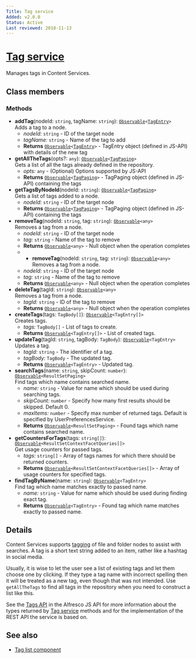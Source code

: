 ```yaml
---
Title: Tag service
Added: v2.0.0
Status: Active
Last reviewed: 2018-11-13
---
```


# [Tag service](../../../lib/content-services/src/lib/tag/services/tag.service.ts "Defined in tag.service.ts")

Manages tags in Content Services.

## Class members

### Methods

-   **addTag**(nodeId: `string`, tagName: `string`): [`Observable`](http://reactivex.io/documentation/observable.html)`<`[`TagEntry`](https://github.com/Alfresco/alfresco-js-api/blob/master/src/alfresco-core-rest-api/docs/TagEntry.md)`>`<br/>
    Adds a tag to a node.
    -   _nodeId:_ `string`  - ID of the target node
    -   _tagName:_ `string`  - Name of the tag to add
    -   **Returns** [`Observable`](http://reactivex.io/documentation/observable.html)`<`[`TagEntry`](https://github.com/Alfresco/alfresco-js-api/blob/master/src/alfresco-core-rest-api/docs/TagEntry.md)`>` - TagEntry object (defined in JS-API) with details of the new tag
-   **getAllTheTags**(opts?: `any`): [`Observable`](http://reactivex.io/documentation/observable.html)`<`[`TagPaging`](https://github.com/Alfresco/alfresco-js-api/blob/master/src/alfresco-core-rest-api/docs/TagPaging.md)`>`<br/>
    Gets a list of all the tags already defined in the repository.
    -   _opts:_ `any`  - (Optional) Options supported by JS-API
    -   **Returns** [`Observable`](http://reactivex.io/documentation/observable.html)`<`[`TagPaging`](https://github.com/Alfresco/alfresco-js-api/blob/master/src/alfresco-core-rest-api/docs/TagPaging.md)`>` - TagPaging object (defined in JS-API) containing the tags
-   **getTagsByNodeId**(nodeId: `string`): [`Observable`](http://reactivex.io/documentation/observable.html)`<`[`TagPaging`](https://github.com/Alfresco/alfresco-js-api/blob/master/src/alfresco-core-rest-api/docs/TagPaging.md)`>`<br/>
    Gets a list of tags added to a node.
    -   _nodeId:_ `string`  - ID of the target node
    -   **Returns** [`Observable`](http://reactivex.io/documentation/observable.html)`<`[`TagPaging`](https://github.com/Alfresco/alfresco-js-api/blob/master/src/alfresco-core-rest-api/docs/TagPaging.md)`>` - TagPaging object (defined in JS-API) containing the tags
-   **removeTag**(nodeId: `string`, tag: `string`): [`Observable`](http://reactivex.io/documentation/observable.html)`<any>`<br/>
        Removes a tag from a node.
    - _nodeId:_ `string`  - ID of the target node
    - _tag:_ `string`  - Name of the tag to remove
    - **Returns** [`Observable`](http://reactivex.io/documentation/observable.html)`<any>` - Null object when the operation completes
    - -   **removeTag**(nodeId: `string`, tag: `string`): [`Observable`](http://reactivex.io/documentation/observable.html)`<any>`<br/>
          Removes a tag from a node.
    - _nodeId:_ `string`  - ID of the target node
    - _tag:_ `string`  - Name of the tag to remove
    - **Returns** [`Observable`](http://reactivex.io/documentation/observable.html)`<any>` - Null object when the operation completes
-   **deleteTag**(tagId: `string`): [`Observable`](http://reactivex.io/documentation/observable.html)`<any>`<br/>
    Removes a tag from a node.
    -   _tagId:_ `string`  - ID of the tag to remove
    -   **Returns** [`Observable`](http://reactivex.io/documentation/observable.html)`<any>` - Null object when the operation completes
-   **createTags**(tags: `TagBody[]`): [`Observable`](http://reactivex.io/documentation/observable.html)`<TagEntry[]>`<br/>
    Creates tags.
    -   _tags:_ `TagBody[]`  - List of tags to create.
    -   **Returns** [`Observable`](http://reactivex.io/documentation/observable.html)`<TagEntry[]>` - List of created tags.
-   **updateTag**(tagId: `string`, tagBody: `TagBody`): [`Observable`](http://reactivex.io/documentation/observable.html)`<TagEntry>`<br/>
    Updates a tag.
    -   _tagId:_ `string`  - The identifier of a tag.
    -   _tagBody:_ `TagBody`  - The updated tag.
    -   **Returns** [`Observable`](http://reactivex.io/documentation/observable.html)`<TagEntry>` - Updated tag.
-   **searchTags**(name: `string`, skipCount: `number`): [`Observable`](http://reactivex.io/documentation/observable.html)`<ResultSetPaging>`<br/>
    Find tags which name contains searched name.
    -   _name:_ `string`  - Value for name which should be used during searching tags.
    -   _skipCount:_ `number`  - Specify how many first results should be skipped. Default 0.
    -   _maxItems:_ `number`  - Specify max number of returned tags. Default is specified by UserPreferencesService.
    -   **Returns** [`Observable`](http://reactivex.io/documentation/observable.html)`<ResultSetPaging>` - Found tags which name contains searched name.
-   **getCountersForTags**(tags: `string[]`): [`Observable`](http://reactivex.io/documentation/observable.html)`<ResultSetContextFacetQueries[]>`<br/>
    Get usage counters for passed tags.
    -   _tags:_ `string[]`  - Array of tags names for which there should be returned counters.
    -   **Returns** [`Observable`](http://reactivex.io/documentation/observable.html)`<ResultSetContextFacetQueries[]>` - Array of usage counters for specified tags.
-   **findTagByName**(name: `string`): [`Observable`](http://reactivex.io/documentation/observable.html)`<TagEntry>`<br/>
    Find tag which name matches exactly to passed name.
    -   _name:_ `string`  - Value for name which should be used during finding exact tag.
    -   **Returns** [`Observable`](http://reactivex.io/documentation/observable.html)`<TagEntry>` - Found tag which name matches exactly to passed name.

## Details

Content Services supports
[tagging](http://docs.alfresco.com/5.2/tasks/site-content-tag.html)
of file and folder nodes to assist with searches. A tag is a short
text string added to an item, rather like a hashtag in social media.

Usually, it is wise to let the user see a list of existing tags and let
them choose one by clicking. If they type a tag name with incorrect spelling
then it will be treated as a new tag, even though that was not intended.
Use `getAllTheTags` to find all tags in the repository when you need to
construct a list like this.

See the
[Tags API](https://github.com/Alfresco/alfresco-js-api/blob/master/src/alfresco-core-rest-api/docs/TagsApi.md)
in the Alfresco JS API for more information about the types returned by [Tag
service](tag.service.md) methods and for the implementation of the REST API the service is
based on.

## See also

-   [Tag list component](../components/tag-list.component.md)
